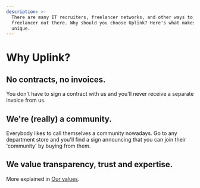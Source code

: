 ```yaml
---
description: >-
  There are many IT recruiters, freelancer networks, and other ways to find a
  freelancer out there. Why should you choose Uplink? Here's what makes us
  unique.
---
```


# Why Uplink?

## No contracts, no invoices.

You don't have to sign a contract with us and you'll never receive a separate invoice from us.

## We're \(really\) a community.

Everybody likes to call themselves a community nowadays. Go to any department store and you'll find a sign announcing that you can join their 'community' by buying from them.

## We value transparency, trust and expertise.

More explained in [Our values](https://kb.uplink.tech/about-us/our-values).

